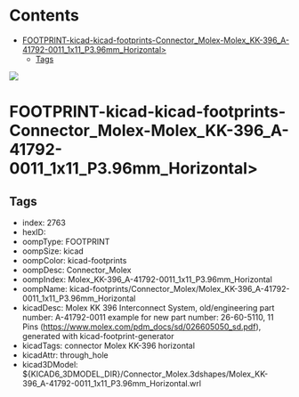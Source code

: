 



Contents
========

* [FOOTPRINT-kicad-kicad-footprints-Connector_Molex-Molex_KK-396_A-41792-0011_1x11_P3.96mm_Horizontal>](#footprint-kicad-kicad-footprints-connector_molex-molex_kk-396_a-41792-0011_1x11_p396mm_horizontal)
	* [Tags](#tags)
  
![][im]
# FOOTPRINT-kicad-kicad-footprints-Connector_Molex-Molex_KK-396_A-41792-0011_1x11_P3.96mm_Horizontal>

## Tags

- index: 2763
- hexID: 
- oompType: FOOTPRINT
- oompSize: kicad
- oompColor: kicad-footprints
- oompDesc: Connector_Molex
- oompIndex: Molex_KK-396_A-41792-0011_1x11_P3.96mm_Horizontal
- oompName: kicad-footprints/Connector_Molex/Molex_KK-396_A-41792-0011_1x11_P3.96mm_Horizontal
- kicadDesc: Molex KK 396 Interconnect System, old/engineering part number: A-41792-0011 example for new part number: 26-60-5110, 11 Pins (https://www.molex.com/pdm_docs/sd/026605050_sd.pdf), generated with kicad-footprint-generator
- kicadTags: connector Molex KK-396 horizontal
- kicadAttr: through_hole
- kicad3DModel: ${KICAD6_3DMODEL_DIR}/Connector_Molex.3dshapes/Molex_KK-396_A-41792-0011_1x11_P3.96mm_Horizontal.wrl



[im]: image.png
